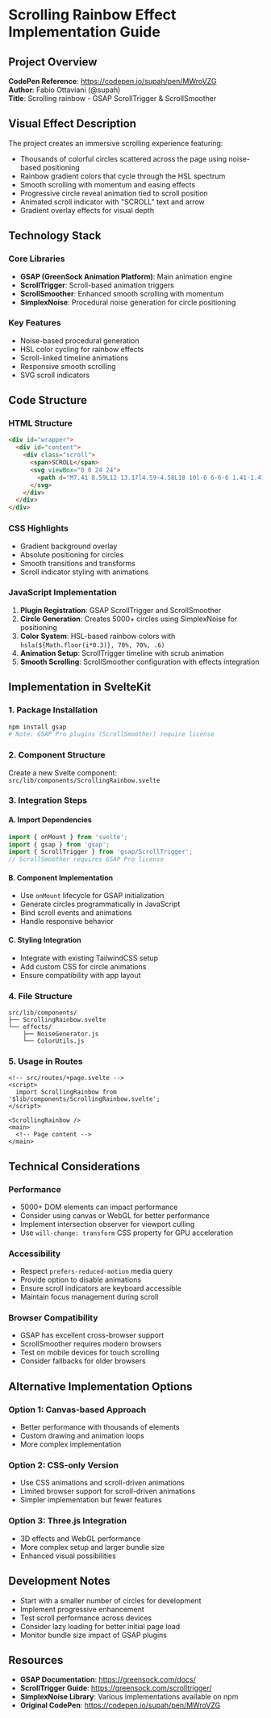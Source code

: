 # Scrolling Rainbow Effect Implementation Guide

## Project Overview

**CodePen Reference**: https://codepen.io/supah/pen/MWroVZG  
**Author**: Fabio Ottaviani (@supah)  
**Title**: Scrolling rainbow - GSAP ScrollTrigger & ScrollSmoother

## Visual Effect Description

The project creates an immersive scrolling experience featuring:
- Thousands of colorful circles scattered across the page using noise-based positioning
- Rainbow gradient colors that cycle through the HSL spectrum
- Smooth scrolling with momentum and easing effects
- Progressive circle reveal animation tied to scroll position
- Animated scroll indicator with "SCROLL" text and arrow
- Gradient overlay effects for visual depth

## Technology Stack

### Core Libraries
- **GSAP (GreenSock Animation Platform)**: Main animation engine
- **ScrollTrigger**: Scroll-based animation triggers
- **ScrollSmoother**: Enhanced smooth scrolling with momentum
- **SimplexNoise**: Procedural noise generation for circle positioning

### Key Features
- Noise-based procedural generation
- HSL color cycling for rainbow effects
- Scroll-linked timeline animations
- Responsive smooth scrolling
- SVG scroll indicators

## Code Structure

### HTML Structure
```html
<div id="wrapper">
  <div id="content">
    <div class="scroll">
      <span>SCROLL</span>
      <svg viewBox="0 0 24 24">
        <path d="M7.41 8.59L12 13.17l4.59-4.58L18 10l-6 6-6-6 1.41-1.41z"/>
      </svg>
    </div>
  </div>
</div>
```

### CSS Highlights
- Gradient background overlay
- Absolute positioning for circles
- Smooth transitions and transforms
- Scroll indicator styling with animations

### JavaScript Implementation
1. **Plugin Registration**: GSAP ScrollTrigger and ScrollSmoother
2. **Circle Generation**: Creates 5000+ circles using SimplexNoise for positioning
3. **Color System**: HSL-based rainbow colors with `hsla(${Math.floor(i*0.3)}, 70%, 70%, .6)`
4. **Animation Setup**: ScrollTrigger timeline with scrub animation
5. **Smooth Scrolling**: ScrollSmoother configuration with effects integration

## Implementation in SvelteKit

### 1. Package Installation
```bash
npm install gsap
# Note: GSAP Pro plugins (ScrollSmoother) require license
```

### 2. Component Structure
Create a new Svelte component: `src/lib/components/ScrollingRainbow.svelte`

### 3. Integration Steps

#### A. Import Dependencies
```javascript
import { onMount } from 'svelte';
import { gsap } from 'gsap';
import { ScrollTrigger } from 'gsap/ScrollTrigger';
// ScrollSmoother requires GSAP Pro license
```

#### B. Component Implementation
- Use `onMount` lifecycle for GSAP initialization
- Generate circles programmatically in JavaScript
- Bind scroll events and animations
- Handle responsive behavior

#### C. Styling Integration
- Integrate with existing TailwindCSS setup
- Add custom CSS for circle animations
- Ensure compatibility with app layout

### 4. File Structure
```
src/lib/components/
├── ScrollingRainbow.svelte
└── effects/
    ├── NoiseGenerator.js
    └── ColorUtils.js
```

### 5. Usage in Routes
```svelte
<!-- src/routes/+page.svelte -->
<script>
  import ScrollingRainbow from '$lib/components/ScrollingRainbow.svelte';
</script>

<ScrollingRainbow />
<main>
  <!-- Page content -->
</main>
```

## Technical Considerations

### Performance
- 5000+ DOM elements can impact performance
- Consider using canvas or WebGL for better performance
- Implement intersection observer for viewport culling
- Use `will-change: transform` CSS property for GPU acceleration

### Accessibility
- Respect `prefers-reduced-motion` media query
- Provide option to disable animations
- Ensure scroll indicators are keyboard accessible
- Maintain focus management during scroll

### Browser Compatibility
- GSAP has excellent cross-browser support
- ScrollSmoother requires modern browsers
- Test on mobile devices for touch scrolling
- Consider fallbacks for older browsers

## Alternative Implementation Options

### Option 1: Canvas-based Approach
- Better performance with thousands of elements
- Custom drawing and animation loops
- More complex implementation

### Option 2: CSS-only Version
- Use CSS animations and scroll-driven animations
- Limited browser support for scroll-driven animations
- Simpler implementation but fewer features

### Option 3: Three.js Integration
- 3D effects and WebGL performance
- More complex setup and larger bundle size
- Enhanced visual possibilities

## Development Notes

- Start with a smaller number of circles for development
- Implement progressive enhancement
- Test scroll performance across devices
- Consider lazy loading for better initial page load
- Monitor bundle size impact of GSAP plugins

## Resources

- **GSAP Documentation**: https://greensock.com/docs/
- **ScrollTrigger Guide**: https://greensock.com/scrolltrigger/
- **SimplexNoise Library**: Various implementations available on npm
- **Original CodePen**: https://codepen.io/supah/pen/MWroVZG